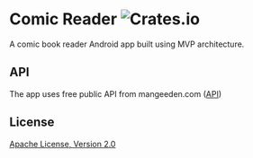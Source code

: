 # Comic Reader ![Crates.io](https://img.shields.io/crates/l/rustc-serialize.svg)
A comic book reader Android app built using MVP architecture.

## API
The app uses free public API from mangeeden.com ([API](https://www.mangaeden.com/api/))

## License
[Apache License, Version 2.0](https://www.apache.org/licenses/LICENSE-2.0)
